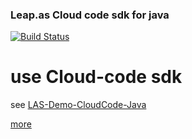 
### Leap.as Cloud code sdk for java

[![Build Status](https://travis-ci.org/LeapAppServices/LAS-SDK-CloudCode-Java.svg?branch=develop)](https://travis-ci.org/LeapAppServices/LAS-SDK-CloudCode-Java)


# use Cloud-code sdk

see [LAS-Demo-CloudCode-Java](https://github.com/LeapAppServices/LAS-Demo-CloudCode-Java)

[more](https://github.com/LeapAppServices/LAS-Docs/blob/master/zh/Java/Guide/CloudCode.md) 